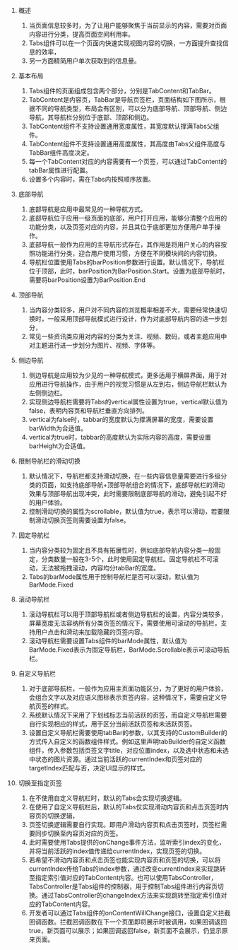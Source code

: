 1.  概述

    1.  当页面信息较多时，为了让用户能够聚焦于当前显示的内容，需要对页面内容进行分类，提高页面空间利用率。
    2.  Tabs组件可以在一个页面内快速实现视图内容的切换，一方面提升查找信息的效率，
    3.  另一方面精简用户单次获取到的信息量。
2.  基本布局

    1.  Tabs组件的页面组成包含两个部分，分别是TabContent和TabBar。
    2.  TabContent是内容页，TabBar是导航页签栏，页面结构如下图所示，根据不同的导航类型，布局会有区别，可以分为底部导航、顶部导航、侧边导航，其导航栏分别位于底部、顶部和侧边。
    3.  TabContent组件不支持设置通用宽度属性，其宽度默认撑满Tabs父组件。
    4.  TabContent组件不支持设置通用高度属性，其高度由Tabs父组件高度与TabBar组件高度决定。
    5.  每一个TabContent对应的内容需要有一个页签，可以通过TabContent的tabBar属性进行配置。
    6.  设置多个内容时，需在Tabs内按照顺序放置。
3.  底部导航

    1.  底部导航是应用中最常见的一种导航方式。
    2.  底部导航位于应用一级页面的底部，用户打开应用，能够分清整个应用的功能分类，以及页签对应的内容，并且其位于底部更加方便用户单手操作。
    3.  底部导航一般作为应用的主导航形式存在，其作用是将用户关心的内容按照功能进行分类，迎合用户使用习惯，方便在不同模块间的内容切换。
    4.  导航栏位置使用Tabs的barPosition参数进行设置。默认情况下，导航栏位于顶部，此时，barPosition为BarPosition.Start。设置为底部导航时，需要将barPosition设置为BarPosition.End
4.  顶部导航

    1.  当内容分类较多，用户对不同内容的浏览概率相差不大，需要经常快速切换时，一般采用顶部导航模式进行设计，作为对底部导航内容的进一步划分，
    2.  常见一些资讯类应用对内容的分类为关注、视频、数码，或者主题应用中对主题进行进一步划分为图片、视频、字体等。
5.  侧边导航

    1.  侧边导航是应用较为少见的一种导航模式，更多适用于横屏界面，用于对应用进行导航操作，由于用户的视觉习惯是从左到右，侧边导航栏默认为左侧侧边栏。
    2.  实现侧边导航栏需要将Tabs的vertical属性设置为true，vertical默认值为false，表明内容页和导航栏垂直方向排列。
    3.  vertical为false时，tabbar的宽度默认为撑满屏幕的宽度，需要设置barWidth为合适值。
    4.  vertical为true时，tabbar的高度默认为实际内容的高度，需要设置barHeight为合适值。
6.  限制导航栏的滑动切换

    1.  默认情况下，导航栏都支持滑动切换，在一些内容信息量需要进行多级分类的页面，如支持底部导航+顶部导航组合的情况下，底部导航栏的滑动效果与顶部导航出现冲突，此时需要限制底部导航的滑动，避免引起不好的用户体验。
    2.  控制滑动切换的属性为scrollable，默认值为true，表示可以滑动，若要限制滑动切换页签则需要设置为false。
7.  固定导航栏

    1.  当内容分类较为固定且不具有拓展性时，例如底部导航内容分类一般固定，分类数量一般在3-5个，此时使用固定导航栏。固定导航栏不可滚动，无法被拖拽滚动，内容均分tabBar的宽度。
    2.  Tabs的barMode属性用于控制导航栏是否可以滚动，默认值为BarMode.Fixed
8.  滚动导航栏

    1.  滚动导航栏可以用于顶部导航栏或者侧边导航栏的设置，内容分类较多，屏幕宽度无法容纳所有分类页签的情况下，需要使用可滚动的导航栏，支持用户点击和滑动来加载隐藏的页签内容。
    2.  滚动导航栏需要设置Tabs组件的barMode属性，默认值为BarMode.Fixed表示为固定导航栏，BarMode.Scrollable表示可滚动导航栏。
9.  自定义导航栏

    1.  对于底部导航栏，一般作为应用主页面功能区分，为了更好的用户体验，会组合文字以及对应语义图标表示页签内容，这种情况下，需要自定义导航页签的样式。
    2.  系统默认情况下采用了下划线标志当前活跃的页签，而自定义导航栏需要自行实现相应的样式，用于区分当前活跃页签和未活跃页签。
    3.  设置自定义导航栏需要使用tabBar的参数，以其支持的CustomBuilder的方式传入自定义的函数组件样式。例如这里声明tabBuilder的自定义函数组件，传入参数包括页签文字title，对应位置index，以及选中状态和未选中状态的图片资源。通过当前活跃的currentIndex和页签对应的targetIndex匹配与否，决定UI显示的样式。
10. 切换至指定页签

    1.  在不使用自定义导航栏时，默认的Tabs会实现切换逻辑。
    2.  在使用了自定义导航栏后，默认的Tabs仅实现滑动内容页和点击页签时内容页的切换逻辑，
    3.  页签切换逻辑需要自行实现。即用户滑动内容页和点击页签时，页签栏需要同步切换至内容页对应的页签。
    4.  此时需要使用Tabs提供的onChange事件方法，监听索引index的变化，并将当前活跃的index值传递给currentIndex，实现页签的切换。
    5.  若希望不滑动内容页和点击页签也能实现内容页和页签的切换，可以将currentIndex传给Tabs的index参数，通过改变currentIndex来实现跳转至指定索引值对应的TabContent内容。也可以使用TabsController，TabsController是Tabs组件的控制器，用于控制Tabs组件进行内容页切换。通过TabsController的changeIndex方法来实现跳转至指定索引值对应的TabContent内容。
    6.  开发者可以通过Tabs组件的onContentWillChange接口，设置自定义拦截回调函数。拦截回调函数在下一个页面即将展示时被调用，如果回调返回true，新页面可以展示；如果回调返回false，新页面不会展示，仍显示原来页面。

